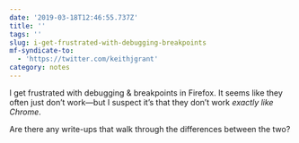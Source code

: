 ```yaml
---
date: '2019-03-18T12:46:55.737Z'
title: ''
tags: ''
slug: i-get-frustrated-with-debugging-breakpoints
mf-syndicate-to:
  - 'https://twitter.com/keithjgrant'
category: notes
---
```

I get frustrated with debugging &amp; breakpoints in Firefox. It seems like they often just don’t work—but I suspect it’s that they don’t work _exactly like Chrome_.

Are there any write-ups that walk through the differences between the two?
